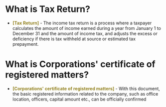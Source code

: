 # What is Tax Return?


- __<span style="color:#938220">[Tax Return]</span>__ - The income tax return is a process where a taxpayer calculates the amount of income earned during a year from January 1 to December 31 and the amount of income tax, and adjusts the excess or deficiency if there is tax withheld at source or estimated tax prepayment.

# What is Corporations' certificate of registered matters?

- __<span style="color:#938220">[Corporations' certificate of registered matters]</span>__ - With this document, the basic registered information related to the company, such as office location, officers, capital amount etc., can be officially confirmed
